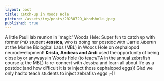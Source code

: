 ```yaml
---
layout: post
title: Catch-up in Woods Hole
picture: /assets/img/posts/20230729_Woodshole.jpeg
published: true
---
```

A little Pauli lab reunion in 'magic' Woods Hole: Super fun to catch up with former PhD student **Jessica**, who is doing her postdoc with Carrie Albertin at the Marine Biological Labs (MBL) in Woods Hole on cephalopod neurodevelopment!
**Krista, Andreas and Andi** used the opportunity of being close by or anyways in Woods Hole (to teach/TA in the annual zebrafish course at the MBL) to re-connect with Jessica and learn all about life as a postdoc (and how difficult it is to inject those cephalopod eggs)! Glad we only had to teach students to inject zebrafish eggs ;-)!
